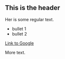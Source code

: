 ## This is the header

Her is some regular text.

* bullet 1
* bullet 2

[Link to Google](http://www.google.com)

More text.